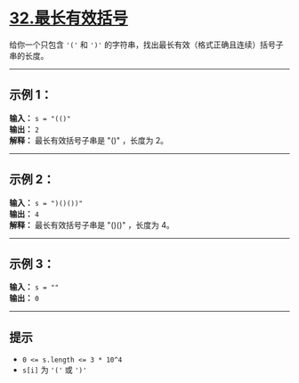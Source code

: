 # [32.最长有效括号](https://leetcode.cn/problems/longest-valid-parentheses/description)


给你一个只包含 `'('` 和 `')'` 的字符串，找出最长有效（格式正确且连续）括号子串的长度。

 ---

## 示例 1：

**输入：** `s = "(()"`  
**输出：** `2`  
**解释：** 最长有效括号子串是 "()" ，长度为 2。

---

## 示例 2：

**输入：** `s = ")()())"`  
**输出：** `4`  
**解释：** 最长有效括号子串是 "()()" ，长度为 4。

---

## 示例 3：

**输入：** `s = ""`  
**输出：** `0`

---

## 提示

- `0 <= s.length <= 3 * 10^4`
- `s[i]` 为 `'('` 或 `')'`

